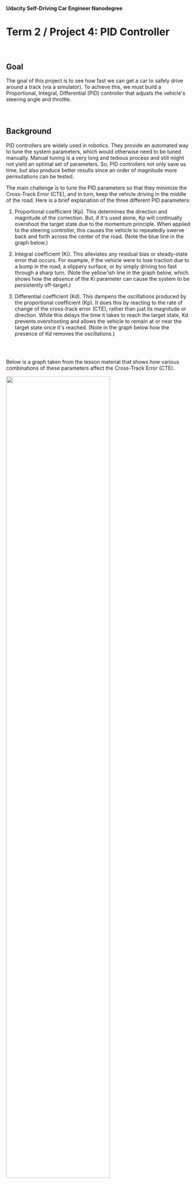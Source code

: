 #### Udacity Self-Driving Car Engineer Nanodegree

# Term 2 / Project 4: PID Controller


##### &nbsp;

## Goal
The goal of this project is to see how fast we can get a car to safely drive around a track (via a simulator). To achieve this, we must build a Proportional, Integral, Differential (PID) controller that adjusts the vehicle's steering angle and throttle.

##### &nbsp;

## Background
PID controllers are widely used in robotics. They provide an automated way to tune the system parameters, which would otherwise need to be tuned manually. Manual tuning is a very long and tedious process and still might not yield an optimal set of parameters. So, PID controllers not only save us time, but also produce better results since an order of magnitude more permutations can be tested.

The main challenge is to tune the PID parameters so that they minimize the Cross-Track Error (CTE), and in turn, keep the vehicle driving in the middle of the road. Here is a brief explanation of the three different PID parameters:

1. Proportional coefficient (Kp). This determines the direction and magnitude of the correction. But, if it's used alone, Kp will continually overshoot the target state due to the momentum principle. When applied to the steering controller, this causes the vehicle to repeatedly swerve back and forth across the center of the road. (Note the blue line in the graph below.)

1. Integral coefficient (Ki). This alleviates any residual bias or steady-state error that occurs. For example, if the vehicle were to lose traction due to a bump in the road, a slippery surface, or by simply driving too fast through a sharp turn. (Note the yellow'ish line in the graph below, which shows how the _absence_ of the Ki parameter can cause the system to be persistently off-target.)

1. Differential coefficient (Kd). This dampens the oscillations produced by the proportional coefficient (Kp). It does this by reacting to the rate of change of the cross-track error (CTE), rather than just its magnitude or direction. While this delays the time it takes to reach the target state, Kd prevents overshooting and allows the vehicle to remain at or near the target state once it's reached. (Note in the graph below how the presence of Kd removes the oscillations.)

##### &nbsp;

Below is a graph taken from the lesson material that shows how various combinations of these parameters affect the Cross-Track Error (CTE).

<img src="results/pid-cte-graph.png" width="75%" /></a>

##### &nbsp;


## Approach
Ultimately, I implemented two controllers: one for _steering_ and another for _throttle_. After some manual tuning initially, I relied on the Twiddle algorithm to do most of the parameter tuning for each controller. Once I derived a good set of parameters to initialize the controllers, I then used the standard CTE algorithm to update the errors during ongoing driving.

Here are the specific steps I took:

1.  **Steering Controller**. I focused on developing the steering controller first, starting with a heuristic PID parameter set of {0.1, 0.001, 1.0}.
1. **Manual tuning**. Initially, I tuned the parameters by hand. I did this for two reasons: (a) I was curious to see how the car would react and wanted to develop some intuition on how different parameter values affected driving performance, and (b) it seemed that getting a working set of parameters would provide the Twiddle algorithm a boost in the next phase of optimization. But, manual tuning quickly became tedious, and I switched to Twiddle as soon as possible.
1. **Proportional coefficient**. I started by manually tuning Kp, since it has the most direct impact on the vehicle's steering input. At first, the car kept swerving off the track. If Kp was too high, the car would turn too sharply (oversteering); if Kp was too low, the car would turn too softly (under steering). To help find the middle ground, I reduced the car's speed. Once the car could complete a full lap, I iterated a few more times at higher speeds, then moved onto the next parameter.
1. **Differential coefficient**. Next, I manually tuned Kd in order to reduce the car's repeated swerving from one side of the road to the other. Again, I would test initial parameters at lower speeds then gradually increase the speed until the car could drive safely at 20-30mph. Initially, my Kd was too low and could not counteract the swerving produced by the Kp parameter. But, when Kd was too high the steering became very twitchy, making too many tiny adjustments to the steering angle and causing the car to drive erratically, especially at higher speeds.
1. **Twiddle**. By this point, I was tired of manual tuning and figured the Integral coefficient (Ki) would be very low since the simulator (presumably) should have very little bias or steady-state error. So, I skipped manual tuning of Ki and implemented the Twiddle algorithm to handle all of the tuning moving forward. I used Sebastian's Python version of the Twiddle algorithm from the lessons as a template. But, progressing through the steps of the algorithm in C++ was a challenge. I failed to get it working using `for` and `while` loops, and ultimately treated the different steps as states using `switch` and `case` (code found [here](https://github.com/tommytracey/Udacity-CarND-Term2/blob/master/p4-PID-control/src/PID.cpp#L60)). Once the algorithm was working, I would repeatedly execute the program in 'twiddle' mode to find the best steering parameters at increasingly higher speeds. Eventually, I could fine-tune the parameters by just letting the car drive around the track in twiddle mode for dozens of laps at a time. The car seemed to top-out at 50 MPH with just the steering controller, so I then began working on the throttle controller.
1. **Throttle Controller**. I repeated the same basic steps as I did for the steering controller: starting with a heuristic parameter set, doing some manual tuning at lower speeds, and then gradually increasing the speed and leveraging the Twiddle algorithm to do most of the tuning.
I tested a few different approaches to the controller logic. After numerous blunders, such as trying to use Twiddle to optimize a `speed_error` instead of focusing on CTE for both controllers, I finally got the throttle controller working. It's basic function is to dynamically adjust the throttle based on the difference between the car's current speed and it's target speed, which is partially determined based on the car's current steering angle. The underlying premise is to produce less throttle for turns and more throttle in straightaways. But, using this construct alone, the car was unable to drive safely through sharp turns at higher speeds (> 50 MPH).
1. **Steering Gain**. To address this problem, it became clear that another coefficient or gain factor was needed to amplify the throttle response. So, a `steering_gain` coefficient was added to calculate the additional speed (`add_speed`) the car should target on top of its baseline speed (`min_speed`). (Code found [here](https://github.com/tommytracey/Udacity-CarND-Term2/blob/master/p4-PID-control/src/main.cpp#L72)). Since there are only a few sharp turns on this particular track, and by this point the other parameters were well-tuned, I figured I could just tune the new steering gain parameter by hand. But, if the track had lots of sharp turns of varying magnitudes, you'd probably be better off using Twiddle.

##### &nbsp;

## Results
Ultimately, I was able to get the car to safely navigate the track at least three times with a top speed of 88 MPH.

[Here](https://youtu.be/vfcgnVPeyVs) is a video showing the results.

<a href="https://youtu.be/vfcgnVPeyVs"><img src="results/video-thumbnail.png" width="60%" /></a>

##### &nbsp;

The final parameters can be found [here](https://github.com/tommytracey/Udacity-CarND-Term2/blob/master/p4-PID-control/src/main.cpp#L38):

```
// Gain factor for determining target speed relative to steering angle
double steering_gain = 3.75;

// Initialize the steering PID controller
steering_pid.Init(0.09, 0.00002, 2.3);

// Initialize the throttle PID controller
throttle_pid.Init(0.115, 0.0006, 0.855);
```

##### &nbsp;

---
In case you want to run this project yourself, below is the project starter code.

# Project Starter Code
This repository contains all the code needed to complete the final project for the Localization course in Udacity's Self-Driving Car Nanodegree.

## Dependencies

* cmake >= 3.5
 * All OSes: [click here for installation instructions](https://cmake.org/install/)
* make >= 4.1(mac, linux), 3.81(Windows)
  * Linux: make is installed by default on most Linux distros
  * Mac: [install Xcode command line tools to get make](https://developer.apple.com/xcode/features/)
  * Windows: [Click here for installation instructions](http://gnuwin32.sourceforge.net/packages/make.htm)
* gcc/g++ >= 5.4
  * Linux: gcc / g++ is installed by default on most Linux distros
  * Mac: same deal as make - [install Xcode command line tools]((https://developer.apple.com/xcode/features/)
  * Windows: recommend using [MinGW](http://www.mingw.org/)
* [uWebSockets](https://github.com/uWebSockets/uWebSockets)
  * Run either `./install-mac.sh` or `./install-ubuntu.sh`.
  * If you install from source, checkout to commit `e94b6e1`, i.e.
    ```
    git clone https://github.com/uWebSockets/uWebSockets
    cd uWebSockets
    git checkout e94b6e1
    ```
    Some function signatures have changed in v0.14.x. See [this PR](https://github.com/udacity/CarND-MPC-Project/pull/3) for more details.
* Simulator. You can download these from the [project intro page](https://github.com/udacity/self-driving-car-sim/releases) in the classroom.

There's an experimental patch for windows in this [PR](https://github.com/udacity/CarND-PID-Control-Project/pull/3)

## Basic Build Instructions

1. Clone this repo.
2. Make a build directory: `mkdir build && cd build`
3. Compile: `cmake .. && make`
4. Run it: `./pid`.

Tips for setting up your environment can be found [here](https://classroom.udacity.com/nanodegrees/nd013/parts/40f38239-66b6-46ec-ae68-03afd8a601c8/modules/0949fca6-b379-42af-a919-ee50aa304e6a/lessons/f758c44c-5e40-4e01-93b5-1a82aa4e044f/concepts/23d376c7-0195-4276-bdf0-e02f1f3c665d)

## Editor Settings

We've purposefully kept editor configuration files out of this repo in order to
keep it as simple and environment agnostic as possible. However, we recommend
using the following settings:

* indent using spaces
* set tab width to 2 spaces (keeps the matrices in source code aligned)

## Code Style

Please (do your best to) stick to [Google's C++ style guide](https://google.github.io/styleguide/cppguide.html).

## Project Instructions and Rubric

Note: regardless of the changes you make, your project must be buildable using
cmake and make!

More information is only accessible by people who are already enrolled in Term 2
of CarND. If you are enrolled, see [the project page](https://classroom.udacity.com/nanodegrees/nd013/parts/40f38239-66b6-46ec-ae68-03afd8a601c8/modules/f1820894-8322-4bb3-81aa-b26b3c6dcbaf/lessons/e8235395-22dd-4b87-88e0-d108c5e5bbf4/concepts/6a4d8d42-6a04-4aa6-b284-1697c0fd6562)
for instructions and the project rubric.

## Hints!

* You don't have to follow this directory structure, but if you do, your work
  will span all of the .cpp files here. Keep an eye out for TODOs.

## Call for IDE Profiles Pull Requests

Help your fellow students!

We decided to create Makefiles with cmake to keep this project as platform
agnostic as possible. Similarly, we omitted IDE profiles in order to we ensure
that students don't feel pressured to use one IDE or another.

However! I'd love to help people get up and running with their IDEs of choice.
If you've created a profile for an IDE that you think other students would
appreciate, we'd love to have you add the requisite profile files and
instructions to ide_profiles/. For example if you wanted to add a VS Code
profile, you'd add:

* /ide_profiles/vscode/.vscode
* /ide_profiles/vscode/README.md

The README should explain what the profile does, how to take advantage of it,
and how to install it.

Frankly, I've never been involved in a project with multiple IDE profiles
before. I believe the best way to handle this would be to keep them out of the
repo root to avoid clutter. My expectation is that most profiles will include
instructions to copy files to a new location to get picked up by the IDE, but
that's just a guess.

One last note here: regardless of the IDE used, every submitted project must
still be compilable with cmake and make./

## How to write a README
A well written README file can enhance your project and portfolio.  Develop your abilities to create professional README files by completing [this free course](https://www.udacity.com/course/writing-readmes--ud777).
